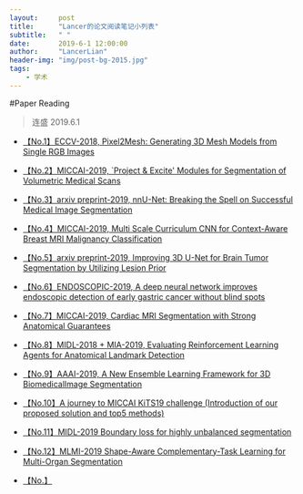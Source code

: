 ```yaml
---
layout:     post
title:      "Lancer的论文阅读笔记小列表"
subtitle:   " "
date:       2019-6-1 12:00:00
author:     "LancerLian"
header-img: "img/post-bg-2015.jpg"
tags:
    - 学术
---
```


#Paper Reading
>连盛 2019.6.1

- [【No.1】ECCV-2018, Pixel2Mesh: Generating 3D Mesh Models from Single RGB Images](http://lancerlian.win/PDFs/PPR_1_ECCV18_pixel2mesh.pdf)

- [【No.2】MICCAI-2019, `Project & Excite' Modules for Segmentation of Volumetric Medical Scans](http://lancerlian.win/PDFs/PPR_2_MICCAI19_project_excite.pdf)

- [【No.3】arxiv preprint-2019, nnU-Net: Breaking the Spell on Successful Medical Image Segmentation](http://lancerlian.win/PDFs/PPR_3_nnU-Net.pdf)

- [【No.4】MICCAI-2019, Multi Scale Curriculum CNN for Context-Aware Breast MRI Malignancy Classification](http://lancerlian.win/PDFs/PPR_4_miccai19_curriculumCNN.pdf)

- [【No.5】arxiv preprint-2019, Improving 3D U-Net for Brain Tumor Segmentation by Utilizing Lesion Prior](http://lancerlian.win/PDFs/PPR_5_arxiv_lesion_prior.pdf)

- [【No.6】ENDOSCOPIC-2019, A deep neural network improves endoscopic detection of early
gastric cancer without blind spots](http://lancerlian.win/PDFs/PPR_6_endoscopic19_egc.pdf)

- [【No.7】MICCAI-2019, Cardiac MRI Segmentation with Strong Anatomical Guarantees](http://lancerlian.win/PDFs/PPR_7-miccai19_anatomical_guarantees.pdf)

- [【No.8】MIDL-2018 + MIA-2019, Evaluating Reinforcement Learning Agents for
Anatomical Landmark Detection](http://lancerlian.win/PDFs/PPR_8-MIA19-DQN_landmark.pdf)

- [【No.9】AAAI-2019, A New Ensemble Learning Framework for 3D BiomedicalImage Segmentation](http://lancerlian.win/PDFs/PPR_9-AAAI19_3D_meta_segment.pdf)
- [【No.10】A journey to MICCAI KiTS19 challenge (Introduction of our proposed solution and top5 methods)](http://lancerlian.win/PDFs/PPR_10-Journey_to_KiTS19.pdf)

- [【No.11】MIDL-2019 Boundary loss for highly unbalanced segmentation](http://lancerlian.win/PDFs/PPR_11-MIDL19_boundary_loss.pdf)

- [【No.12】MLMI-2019 Shape-Aware Complementary-Task Learning for Multi-Organ Segmentation](http://lancerlian.win/PDFs/PPR_12-MLMI19_shape_aware.pdf)

- [【No.】](http://lancerlian.win/PDFs/)

<script type="text/javascript" src="//rf.revolvermaps.com/0/0/3.js?i=5qmwfigqqsu&amp;b=3&amp;s=0&amp;m=2&amp;cl=ffffff&amp;co=010020&amp;cd=aa0000&amp;v0=60&amp;v1=60&amp;r=1" async="async"></script>
